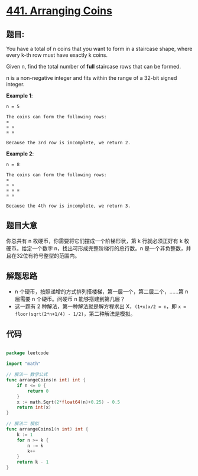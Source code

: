 # [441. Arranging Coins](https://leetcode.com/problems/arranging-coins/)

## 题目:

You have a total of n coins that you want to form in a staircase shape, where every k-th row must have exactly k coins.

Given n, find the total number of **full** staircase rows that can be formed.

n is a non-negative integer and fits within the range of a 32-bit signed integer.

**Example 1**:

    n = 5
    
    The coins can form the following rows:
    ¤
    ¤ ¤
    ¤ ¤
    
    Because the 3rd row is incomplete, we return 2.

**Example 2**:

    n = 8
    
    The coins can form the following rows:
    ¤
    ¤ ¤
    ¤ ¤ ¤
    ¤ ¤
    
    Because the 4th row is incomplete, we return 3.


## 题目大意

你总共有 n 枚硬币，你需要将它们摆成一个阶梯形状，第 k 行就必须正好有 k 枚硬币。给定一个数字 n，找出可形成完整阶梯行的总行数。n 是一个非负整数，并且在32位有符号整型的范围内。



## 解题思路


- n 个硬币，按照递增的方式排列搭楼梯，第一层一个，第二层二个，……第 n 层需要 n 个硬币。问硬币 n 能够搭建到第几层？
- 这一题有 2 种解法，第一种解法就是解方程求出 X，`(1+x)x/2 = n`，即 `x = floor(sqrt(2*n+1/4) - 1/2)`，第二种解法是模拟。


## 代码

```go

package leetcode

import "math"

// 解法一 数学公式
func arrangeCoins(n int) int {
	if n <= 0 {
		return 0
	}
	x := math.Sqrt(2*float64(n)+0.25) - 0.5
	return int(x)
}

// 解法二 模拟
func arrangeCoins1(n int) int {
	k := 1
	for n >= k {
		n -= k
		k++
	}
	return k - 1
}

```